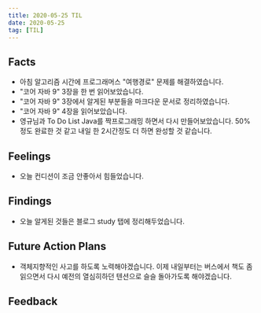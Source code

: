 ```yaml
---
title: 2020-05-25 TIL
date: 2020-05-25
tag: [TIL]
---
```


## Facts

- 아침 알고리즘 시간에 프로그래머스 "여행경로" 문제를 해결하였습니다.
- "코어 자바 9" 3장을 한 번 읽어보았습니다.
- "코어 자바 9" 3장에서 알게된 부분들을 마크다운 문서로 정리하였습니다.
- "코어 자바 9" 4장을 읽어보았습니다.
- 영규님과 To Do List Java를 짝프로그래밍 하면서 다시 만들어보았습니다. 50% 정도 완료한 것 같고 내일 한 2시간정도 더 하면 완성할 것 같습니다.

## Feelings

- 오늘 컨디션이 조금 안좋아서 힘들었습니다.

## Findings

- 오늘 알게된 것들은 블로그 study 탭에 정리해두었습니다.

## Future Action Plans

- 객체지향적인 사고를 하도록 노력해야겠습니다. 이제 내일부터는 버스에서 책도 좀 읽으면서 다시 예전의 열심히하던 텐션으로 슬슬 돌아가도록 해야겠습니다.

## Feedback
